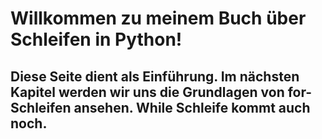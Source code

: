 # Willkommen zu meinem Buch über Schleifen in Python!

<h2>Diese Seite dient als Einführung. Im nächsten Kapitel werden wir uns die Grundlagen von for-Schleifen ansehen.
While Schleife kommt auch noch.</h2>